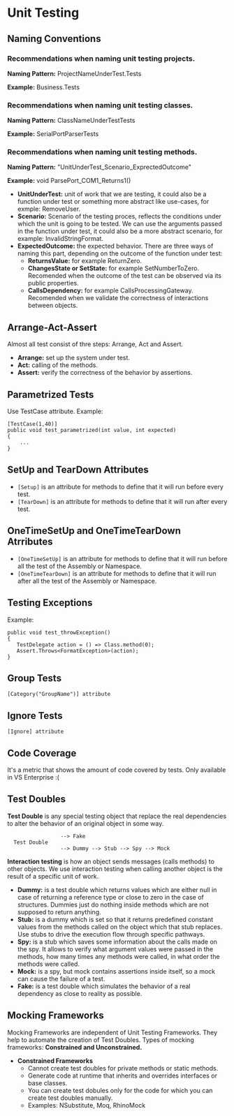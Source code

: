 # Unit Testing
## Naming Conventions
### Recommendations when naming unit testing projects.
**Naming Pattern:** ProjectNameUnderTest.Tests

**Example:** Business.Tests

### Recommendations when naming unit testing classes.
**Naming Pattern:** ClassNameUnderTestTests

**Example:** SerialPortParserTests

### Recommendations when naming unit testing methods.

**Naming Pattern:** "UnitUnderTest_Scenario_ExprectedOutcome"

**Example:** void ParsePort_COM1_Returns1()

- **UnitUnderTest:** unit of work that we are testing, it could also be a function under test or something more abstract like use-cases, for exmple: RemoveUser.
- **Scenario:** Scenario of the testing proces, reflects the conditions under which the unit is going to be tested. We can use the arguments passed in the function under test, it could also be a more abstract scenario, for example: InvalidStringFormat.
- **ExpectedOutcome:** the expected behavior. There are three ways of naming this part, depending on the outcome of the function under test:
    - **ReturnsValue:** for example ReturnZero.
    - **ChangesState or SetState:** for example SetNumberToZero. Recomended when the outcome of the test can be observed via its public properties.
    - **CallsDependency:** for example CallsProcessingGateway. Recomended when we validate the correctness of interactions between objects.

## Arrange-Act-Assert
Almost all test consist of thre steps: Arrange, Act and Assert.
- **Arrange:** set up the system under test.
- **Act:** calling of the methods.
- **Assert:** verify the correctness of the behavior by assertions.

## Parametrized Tests
Use TestCase attribute. Example:

```
[TestCase(1,40)]
public void test_parametrized(int value, int expected)
{
    ...
}
```

## SetUp and TearDown Attributes
- `[Setup]` is an attribute for methods to define that it will run before every test.
- `[TearDown]` is an attribute for methods to define that it will run after every test.

## OneTimeSetUp and OneTimeTearDown Atrributes
- `[OneTimeSetUp]` is an attribute for methods to define that it will run before all the test of the Assembly or Namespace.
- `[OneTimeTearDown]` is an attribute for methods to define that it will run after all the test of the Assembly or Namespace.

## Testing Exceptions
Example:
```
public void test_throwException()
{
   TestDelegate action = () => Class.method(0);
   Assert.Throws<FormatException>(action);
}
```

## Group Tests
```
[Category("GroupName")] attribute
```

## Ignore Tests
```
[Ignore] attribute
```

## Code Coverage
It's a metric that shows the amount of code covered by tests. Only available in VS Enterprise :(

## Test Doubles
**Test Double** is any special testing object that replace the real dependencies to alter the behavior of an original object in some way.
```
                 --> Fake  
  Test Double   
                 --> Dummy --> Stub --> Spy --> Mock
```

**Interaction testing** is how an object sends messages (calls methods) to other objects. We use interaction testing when calling another object is the result of a specific unit of work.

- **Dummy:** is a test double which returns values which are either null in case of returning a reference type or close to zero in the case of structures. Dummies just do nothing inside methods which are not supposed to return anything.
- **Stub:** is a dummy which is set so that it returns predefined constant values from the methods called on the object which that stub replaces. Use stubs to drive the execution flow through specific pathways.
- **Spy:** is a stub which saves some information about the calls made on the spy. It allows to verify what argument values were passed in the methods, how many times any methods were called, in what order the methods were called.
- **Mock:** is a spy, but mock contains assertions inside itself, so a mock can cause the failure of a test.
- **Fake:** is a test double which simulates the behavior of a real dependency as close to reality as possible.

## Mocking Frameworks
Mocking Frameworks are independent of Unit Testing Frameworks. They help to automate the creation of Test Doubles.
Types of mocking frameworks: **Constrained and Unconstrained.**

- **Constrained Frameworks**
    - Cannot create test doubles for private methods or static methods.
    - Generate code at runtime that inherits and overrides interfaces or base classes.
    - You can create test dobules only for the code for which you can create test doubles manually.
    - Examples: NSubstitute, Moq, RhinoMock
